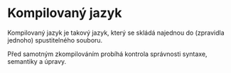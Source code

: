 # Kompilovaný jazyk
Kompilovaný jazyk je takový jazyk, který se skládá najednou do (zpravidla jednoho) spustitelného souboru.

Před samotným zkompilováním probíhá kontrola správnosti syntaxe, semantiky a úpravy.